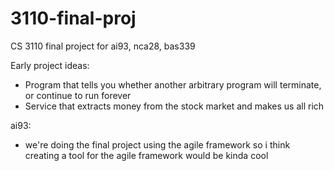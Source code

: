 # 3110-final-proj
CS 3110 final project for ai93, nca28, bas339

Early project ideas: 
* Program that tells you whether another arbitrary program will terminate, or continue to run forever
* Service that extracts money from the stock market and makes us all rich

ai93:
* we're doing the final project using the agile framework so i think creating a tool for the agile framework would be kinda cool
